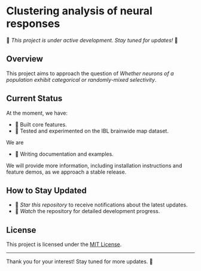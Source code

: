 # Clustering analysis of neural responses

🚧 *This project is under active development. Stay tuned for updates!* 🚧

## Overview

This project aims to approach the question of	*Whether neurons of a population exhibit categorical or randomly-mixed selectivity*.

## Current Status

At the moment, we have:

-  🚀 Built core features.
-  ⁠🧪 Tested and experimented on the IBL brainwide map dataset.

We are

-   ⁠📖 Writing documentation and examples.

We will provide more information, including installation instructions and feature demos, as we approach a stable release.

## How to Stay Updated

-  ⁠🌟 *Star this repository* to receive notifications about the latest updates.
-  ⁠📧 *Watch* the repository for detailed development progress.

## License

This project is licensed under the [MIT License](LICENSE).

---

Thank you for your interest! Stay tuned for more updates. 🎉
